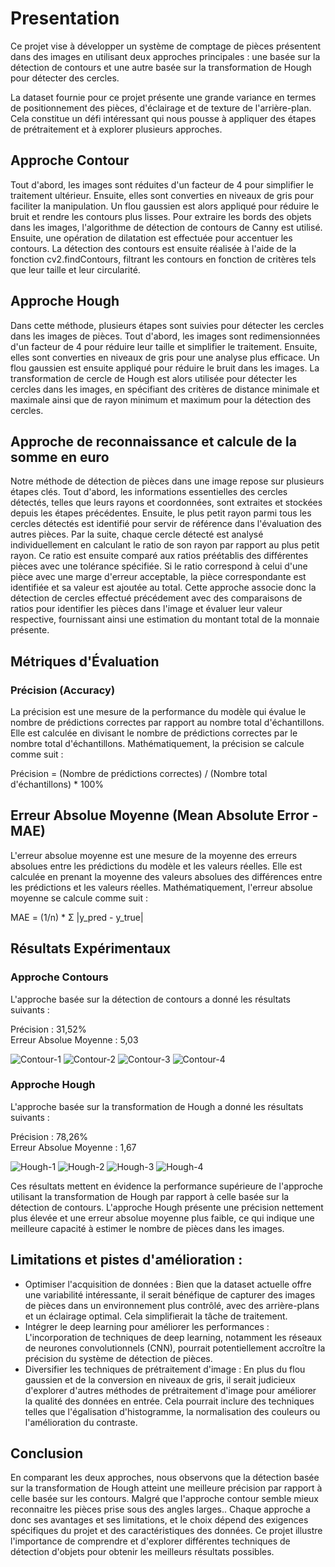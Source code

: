 # Presentation
Ce projet vise à développer un système de comptage de pièces présentent dans des images en utilisant deux approches principales : une basée sur la détection de contours et une autre basée sur la transformation de Hough pour détecter des cercles.

La dataset fournie pour ce projet présente une grande variance en termes de positionnement des pièces, d'éclairage et de texture de l'arrière-plan. Cela constitue un défi intéressant qui nous pousse à appliquer des étapes de prétraitement et à explorer plusieurs approches.

## Approche Contour

Tout d'abord, les images sont réduites d'un facteur de 4 pour simplifier le traitement ultérieur. Ensuite, elles sont converties en niveaux de gris pour faciliter la manipulation. Un flou gaussien est alors appliqué pour réduire le bruit et rendre les contours plus lisses. Pour extraire les bords des objets dans les images, l'algorithme de détection de contours de Canny est utilisé. Ensuite, une opération de dilatation est effectuée pour accentuer les contours. La détection des contours est ensuite réalisée à l'aide de la fonction cv2.findContours, filtrant les contours en fonction de critères tels que leur taille et leur circularité.

## Approche Hough


Dans cette méthode, plusieurs étapes sont suivies pour détecter les cercles dans les images de pièces. Tout d'abord, les images sont redimensionnées d'un facteur de 4 pour réduire leur taille et simplifier le traitement. Ensuite, elles sont converties en niveaux de gris pour une analyse plus efficace. Un flou gaussien est ensuite appliqué pour réduire le bruit dans les images. La transformation de cercle de Hough est alors utilisée pour détecter les cercles dans les images, en spécifiant des critères de distance minimale et maximale ainsi que de rayon minimum et maximum pour la détection des cercles.

## Approche de reconnaissance et calcule de la somme en euro

Notre méthode de détection de pièces dans une image repose sur plusieurs étapes clés. Tout d'abord, les informations essentielles des cercles détectés, telles que leurs rayons et coordonnées, sont extraites et stockées depuis les étapes précédentes. Ensuite, le plus petit rayon parmi tous les cercles détectés est identifié pour servir de référence dans l'évaluation des autres pièces. Par la suite, chaque cercle détecté est analysé individuellement en calculant le ratio de son rayon par rapport au plus petit rayon. Ce ratio est ensuite comparé aux ratios préétablis des différentes pièces avec une tolérance spécifiée. Si le ratio correspond à celui d'une pièce avec une marge d'erreur acceptable, la pièce correspondante est identifiée et sa valeur est ajoutée au total. Cette approche associe donc la détection de cercles effectué précédement avec des comparaisons de ratios pour identifier les pièces dans l'image et évaluer leur valeur respective, fournissant ainsi une estimation du montant total de la monnaie présente.

## Métriques d'Évaluation

### Précision (Accuracy)
La précision est une mesure de la performance du modèle qui évalue le nombre de prédictions correctes par rapport au nombre total d'échantillons. Elle est calculée en divisant le nombre de prédictions correctes par le nombre total d'échantillons. Mathématiquement, la précision se calcule comme suit :  

Précision = (Nombre de prédictions correctes) / (Nombre total d'échantillons) * 100%

## Erreur Absolue Moyenne (Mean Absolute Error - MAE)
L'erreur absolue moyenne est une mesure de la moyenne des erreurs absolues entre les prédictions du modèle et les valeurs réelles. Elle est calculée en prenant la moyenne des valeurs absolues des différences entre les prédictions et les valeurs réelles. Mathématiquement, l'erreur absolue moyenne se calcule comme suit :  

MAE = (1/n) * Σ |y_pred - y_true|

## Résultats Expérimentaux

### Approche Contours
L'approche basée sur la détection de contours a donné les résultats suivants :

Précision : 31,52%  
Erreur Absolue Moyenne : 5,03  

![Contour-1](readme_pictures/contour-1.png)
![Contour-2](readme_pictures/contour-2.png)
![Contour-3](readme_pictures/contour-3.png)
![Contour-4](readme_pictures/contour-4.png)

### Approche Hough
L'approche basée sur la transformation de Hough a donné les résultats suivants :

Précision : 78,26%  
Erreur Absolue Moyenne : 1,67  

![Hough-1](readme_pictures/hough-1.png)
![Hough-2](readme_pictures/hough-2.png)
![Hough-3](readme_pictures/hough-3.png)
![Hough-4](readme_pictures/hough-4.png)


Ces résultats mettent en évidence la performance supérieure de l'approche utilisant la transformation de Hough par rapport à celle basée sur la détection de contours. L'approche Hough présente une précision nettement plus élevée et une erreur absolue moyenne plus faible, ce qui indique une meilleure capacité à estimer le nombre de pièces dans les images.


## Limitations et pistes d'amélioration : 

- Optimiser l'acquisition de données : Bien que la dataset actuelle offre une variabilité intéressante, il serait bénéfique de capturer des images de pièces dans un environnement plus contrôlé, avec des arrière-plans et un éclairage optimal. Cela simplifierait la tâche de traitement.
- Intégrer le deep learning pour améliorer les performances : L'incorporation de techniques de deep learning, notamment les réseaux de neurones convolutionnels (CNN), pourrait potentiellement accroître la précision du système de détection de pièces.
- Diversifier les techniques de prétraitement d'image : En plus du flou gaussien et de la conversion en niveaux de gris, il serait judicieux d'explorer d'autres méthodes de prétraitement d'image pour améliorer la qualité des données en entrée. Cela pourrait inclure des techniques telles que l'égalisation d'histogramme, la normalisation des couleurs ou l'amélioration du contraste.

## Conclusion

En comparant les deux approches, nous observons que la détection basée sur la transformation de Hough atteint une meilleure précision par rapport à celle basée sur les contours. Malgré que l'approche contour semble mieux reconnaitre les pièces prise sous des angles larges.. Chaque approche a donc ses avantages et ses limitations, et le choix dépend des exigences spécifiques du projet et des caractéristiques des données. Ce projet illustre l'importance de comprendre et d'explorer différentes techniques de détection d'objets pour obtenir les meilleurs résultats possibles.

